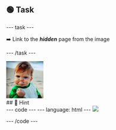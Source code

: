 <h2 class="c-project-heading--task">🟢 Task</h2>
--- task ---

➡️ Link to the ***hidden*** page from the image

--- /task ---


<img src="images/success.webp" width="100px"/>



<div class="c-project-callout c-project-callout--tip">
## 👀 Hint 

<div class="c-project-code">
--- code ---
---
language: html
---

<a href="XXXXXX.html">
  <img src="success.webp"/>
</a>

--- /code ---
</div>
